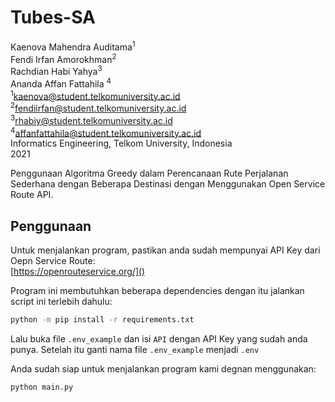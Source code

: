# Tubes-SA

Kaenova Mahendra Auditama<sup>1</sup><br>
Fendi Irfan Amorokhman<sup>2</sup><br>
Rachdian Habi Yahya<sup>3</sup><br>
Ananda Affan Fattahila <sup>4</sup><br>
<sup>1</sup><a href="kaenova@student.telkomuniversity.ac.id">kaenova@student.telkomuniversity.ac.id</a><br>
<sup>2</sup><a href="fendiirfan@student.telkomuniversity.ac.id">fendiirfan@student.telkomuniversity.ac.id</a><br>
<sup>3</sup><a href="rhabiy@student.telkomuniversity.ac.id">rhabiy@student.telkomuniversity.ac.id</a><br>
<sup>4</sup><a href="affanfattahila@student.telkomuniversity.ac.id">affanfattahila@student.telkomuniversity.ac.id</a><br>
Informatics Engineering, Telkom University, Indonesia<br>
2021

Penggunaan Algoritma Greedy dalam Perencanaan Rute Perjalanan Sederhana dengan Beberapa Destinasi dengan Menggunakan Open Service Route API.

## Penggunaan

Untuk menjalankan program, pastikan anda sudah mempunyai API Key dari Oepn Service Route:  
[https://openrouteservice.org/]()

Program ini membutuhkan beberapa dependencies dengan itu jalankan script ini terlebih dahulu:

```sh
python -m pip install -r requirements.txt
```

Lalu buka file `.env_example` dan isi `API` dengan API Key yang sudah anda punya. Setelah itu ganti nama file `.env_example` menjadi `.env`

Anda sudah siap untuk menjalankan program kami degnan menggunakan:

```
python main.py
```
